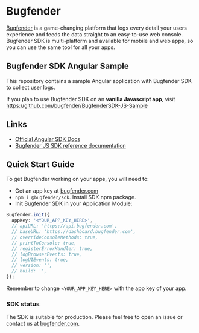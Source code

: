 # Bugfender

[Bugfender](https://bugfender.com) is a game-changing platform that logs every detail your users experience and feeds the data straight to an easy-to-use web console. Bugfender SDK is multi-platform and available for mobile and web apps, so you can use the same tool for all your apps.

## Bugfender SDK Angular Sample

This repository contains a sample Angular application with Bugfender SDK to collect user logs.

If you plan to use Bugfender SDK on an **vanilla Javascript app**, visit https://github.com/bugfender/BugfenderSDK-JS-Sample

## Links

- [Official Angular SDK Docs](https://docs.bugfender.com/docs/platforms/web-apps/bugfender-for-angular)
- [Bugfender JS SDK reference documentation](https://js.bugfender.com/)

## Quick Start Guide

To get Bugfender working on your apps, you will need to:

- Get an app key at [bugfender.com](https://bugfender.com/)
- `npm i @bugfender/sdk`. Install SDK npm package.
- Init Bugfender SDK in your Application Module:

```typescript
Bugfender.init({
  appKey: '<YOUR_APP_KEY_HERE>',
  // apiURL: 'https://api.bugfender.com',
  // baseURL: 'https://dashboard.bugfender.com',
  // overrideConsoleMethods: true,
  // printToConsole: true,
  // registerErrorHandler: true,
  // logBrowserEvents: true,
  // logUIEvents: true,
  // version: '',
  // build: '',
});
```

Remember to change `<YOUR_APP_KEY_HERE>` with the app key of your app.

### SDK status

The SDK is suitable for production. Please feel free to open an issue or contact us at [bugfender.com](https://bugfender.com).
